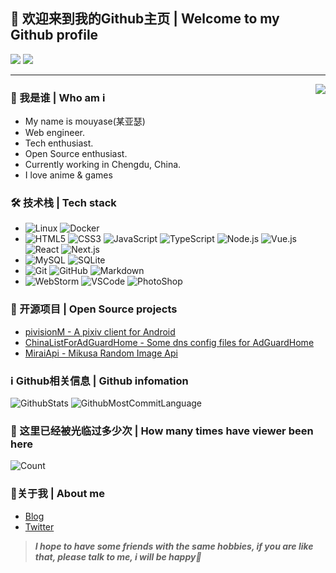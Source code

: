 ## 👋 欢迎来到我的Github主页 | Welcome to my Github profile

![](https://img.shields.io/github/followers/mouyase?style=social)
![](https://img.shields.io/github/stars/mouyase?style=social)

---
<img align="right" src="https://github.com/mouyase/mouyase/blob/main/image/cover.jpg" />

### 🥰 我是谁 | Who am i

- My name is mouyase(某亚瑟)
- Web engineer.
- Tech enthusiast.
- Open Source enthusiast.
- Currently working in Chengdu, China.
- I love anime & games

### 🛠 技术栈 | Tech stack

- ![Linux](https://img.shields.io/badge/-Linux-333333?style=flat&logo=Linux&logoColor=FCC624)
![Docker](https://img.shields.io/badge/-Docker-333333?style=flat&logo=docker&logoColor=2496ED)
- ![HTML5](https://img.shields.io/badge/-HTML5-333333?style=flat&logo=HTML5&logoColor=E34F26)
![CSS3](https://img.shields.io/badge/-CSS3-333333?style=flat&logo=CSS3&logoColor=1572B6)
![JavaScript](https://img.shields.io/badge/-JavaScript-333333?style=flat&logo=javascript&logoColor=F7DF1E)
![TypeScript](https://img.shields.io/badge/-TypeScript-333333?style=flat&logo=typescript&logoColor=3178C6)
![Node.js](https://img.shields.io/badge/-Node.js-333333?style=flat&logo=node.js&logoColor=339933)
![Vue.js](https://img.shields.io/badge/-VueJS-333333?style=flat&logo=Vue.js&logoColor=4FC08D)
![React](https://img.shields.io/badge/-React-333333?style=flat&logo=React&logoColor=61DAFB)
![Next.js](https://img.shields.io/badge/-Next.js-333333?style=flat&logo=Next.js&logoColor=000000)
- ![MySQL](https://img.shields.io/badge/-MySQL-333333?style=flat&logo=mysql&logoColor=4479A1)
![SQLite](https://img.shields.io/badge/-SQLite-333333?style=flat&logo=sqlite&logoColor=003B57)
- ![Git](https://img.shields.io/badge/-Git-333333?style=flat&logo=git&logoColor=F05032)
![GitHub](https://img.shields.io/badge/-GitHub-333333?style=flat&logo=github&logoColor=81717)
![Markdown](https://img.shields.io/badge/-Markdown-333333?style=flat&logo=markdown&logoColor=000000)
- ![WebStorm](https://img.shields.io/badge/-WebStorm-333333?style=flat&logo=WebStorm&logoColor=000000)
![VSCode](https://img.shields.io/badge/-VSCode-333333?style=flat&logo=visualstudiocode&logoColor=007ACC)
![PhotoShop](https://img.shields.io/badge/-PhotoShop-333333?style=flat&logo=adobephotoshop&logoColor=31A8FF)

### 📂 开源项目 | Open Source projects
- [pivisionM - A pixiv client for Android](https://github.com/mouyase/pivisionM)
- [ChinaListForAdGuardHome - Some dns config files for AdGuardHome](https://github.com/mouyase/ChinaListForAdGuardHome)
- [MiraiApi - Mikusa Random Image Api](https://github.com/mouyase/MiraiApi)

### ℹ️ Github相关信息 | Github infomation

![GithubStats](https://github-profile-summary-cards.vercel.app/api/cards/stats?username=mouyase&theme=github)
![GithubMostCommitLanguage](https://github-profile-summary-cards.vercel.app/api/cards/most-commit-language?username=mouyase&theme=github)

### 🔢 这里已经被光临过多少次 | How many times have viewer been here
![Count](https://count.getloli.com/get/@mouyase?theme=gelbooru)

### 💖关于我 | About me
- [Blog](https://yojigen.tech)
- [Twitter](https://twitter.com/mouyase)

> ***I hope to have some friends with the same hobbies, if you are like that, please talk to me, i will be happy🥳***
